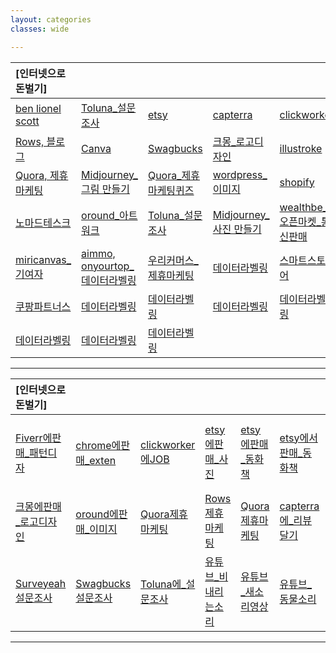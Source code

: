 ```yaml
---
layout: categories
classes: wide

---
```

|[인터넷으로 돈벌기]|     |      |     |      |      |      |      |   
| :--- | :--- | :--- | :--- | :--- | :--- | :--- | :--- |
|[ben lionel scott](https://benlionelscott.com/)|[Toluna_설문조사](https://www.toluna.com/ko_KR/home)|[etsy](https://www.etsy.com/)|[capterra](https://www.capterra.com/)|[clickworker](https://www.clickworker.com/) |[sproutgigs](https://sproutgigs.com/)|[free cash](https://freecash.com/)|[Surveyeah](https://www.surveyeah.com/ko/)|
|[Rows, 블로그](https://rows.com/)|[Canva](https://www.canva.com/ko_kr/)|[Swagbucks](https://www.swagbucks.com/?lang=ko)|[크몽_로고디자인](https://kmong.com/)|[illustroke](https://illustroke.com/)|[Canva](https://www.canva.com/ko_kr/)|[Clipchamp_유튜브](https://clipchamp.com/ko/)|[Canva](https://www.canva.com/ko_kr/)|
|[Quora, 제휴마케팅](https://www.quora.com/) |[Midjourney_그림 만들기](https://www.midjourney.com/home/?callbackUrl=%2Fapp%2F)|[Quora_제휴마케팅퀴즈](https://www.quora.com/)|[wordpress_이미지](https://ko.wordpress.org/)|[shopify](https://www.shopify.com/kr)|[etsy](https://www.etsy.com/)|[티스토리](https://www.youtube.com/watch?v=4B-2K5Nc5Qc)|[크라우드픽](https://www.youtube.com/watch?v=sc03QHSFtf8)|
|[노마드테스크](https://davey.tistory.com)|[oround_아트워크](https://www.oround.com/)|[Toluna_설문조사](https://www.toluna.com/ko_KR/home)|[Midjourney_사진 만들기](https://www.midjourney.com/home/?callbackUrl=%2Fapp%2F)|[​wealthbe_오픈마켓_통신판매](https://wealthbe.com)|[ClickBank](https://www.clickbank.com/)|[Clipchamp_유튜브](https://clipchamp.com/ko/)|[ben lionel scott2](https://benlionelscott.com/) |
|[miricanvas_기여자](https://www.miricanvas.com/page/contributor/)|[aimmo, onyourtop_데이터라벨링](https://onyourtop.tistory.com/316)|[​우리커머스_제휴마케팅](https://www.youtube.com/watch?v=NmhONFMYG1E)|[데이터라벨링](https://academy.crowdworks.kr)|[스마트스토어](​https://help.sell.smartstore.naver.com/index.help)|[크라우드픽](https://www.crowdpic.net/)|[V컬러링](https://marketplace.vcoloring.com/market/home)|[텀블 벅_전자책 판매](​https://tumblbug.com/) |
|[쿠팡파트너스](https://www.youtube.com/watch?v=zV7nfdZIAEM​)|[데이터라벨링](https://www.labelon.kr/)|[데이터라벨링](https://www.metworks.co.kr/home/main/?)|[데이터라벨링](https://labelr.io/)|[데이터라벨링](https://www.mycrowd.ai/main)|[데이터라벨링](https://www.datagoblins.com/)|[데이터라벨링](http://www.cloudo.co.kr/front/main.do)|[데이터라벨링](https://www.aimmo.ai/ko)|
|[데이터라벨링](https://aiworks.co.kr/)|[데이터라벨링](https://academy.crowdworks.kr/)|[데이터라벨링](https://www.aimmo.ai/ko)||||||















---

|[인터넷으로 돈벌기]|     |      |     |      |      |      |      |      |        
| :--- | :--- | :--- | :--- | :--- | :--- | :--- | :--- | :--- |
| [Fiverr에판매_패턴디자](https://drive.google.com/file/d/1ZrHj7IPdSvAdxi69odq9bF94IbMH2mGn/view?usp=share_link)  | [chrome에판매_exten](https://drive.google.com/file/d/1fZwOm3DvElmnOZrryUI0eBtHVNlSb8nZ/view?usp=share_link)  | [clickworker에JOB](https://drive.google.com/file/d/1Y5A9_nrEdBuTAvTXWLsTe8zN9OiFzNtX/view?usp=share_link)  | [etsy에판매_사진](https://drive.google.com/file/d/1n9b4PVKatgXBxhK0GIjL5ikXJZf2URc2/view?usp=share_link)  | [etsy에판매_동화책](https://drive.google.com/file/d/1bu_3yvvZ4NHnmBHIt-hd0CafQd97cB7C/view?usp=share_link)  | [etsy에서판매_동화책](https://drive.google.com/file/d/15g6efkZINPT0S5WgA_DcgkZTUK8AIeIE/view?usp=share_link)  | [etsy에서판매_이미지](https://drive.google.com/file/d/1sTL-BivrmW6q4jfaAb19p48i3JxduZLP/view?usp=share_link)  | [etsy에판매_이미지](https://drive.google.com/file/d/1j64IvDOdDJ-bB7t7Ndv5BA16Vu4Guxnt/view?usp=share_link)  | [shopify에판매_사진](https://drive.google.com/file/d/1yzKdsAqd0-BW1JgocDoESXvv0frtO-Cf/view?usp=share_link)  |
| [크몽에판매_로고디자인](https://drive.google.com/file/d/1Cr-_B8aHH0P1o9wJydp66IWlpqmvciM4/view?usp=share_link)  | [oround에판매_이미지](https://drive.google.com/file/d/1D_d8ZjL8FUnyuq0Z8oLpey7Dn6bGX_-J/view?usp=share_link)  | [Quora제휴마케팅](https://drive.google.com/file/d/1lWthdaVa3dkZRGsRneTLScGjNp229Lra/view?usp=share_link)  | [Rows제휴마케팅](https://drive.google.com/file/d/1-AOB47kbP1ur6tHzKGFbJWXF89Koa_Wo/view?usp=share_link)  | [Quora제휴마케팅](https://drive.google.com/file/d/1xp-wk7e5FmJjrYrdfEy1-wCrABhkldp7/view?usp=share_link)  | [capterra에_리뷰달기](https://drive.google.com/file/d/1QTtgN0wfx3OoYBjk0MT4v9URFLoFx6P6/view?usp=share_link)  | [flitto에_리뷰달기](https://drive.google.com/file/d/1ZxRViZfXbIXzILGqhfGesXUq4vw4zSGl/view?usp=share_link)  | [SproutGigs리뷰달기](https://drive.google.com/file/d/1_XWRfMTtzVb7WKCa1lQpCPv-0Mz99l1F/view?usp=share_link)  | [freecash설문조사](https://drive.google.com/file/d/1OZOCdhHP9pt5KQKkvlY7RAH3PtwhJZjA/view?usp=share_link)  |
| [Surveyeah설문조사](https://drive.google.com/file/d/1e22EyNIAnECTESVIMYTvbhlCr1dvv3vI/view?usp=share_link)  | [Swagbucks설문조사](https://drive.google.com/file/d/1GZPKweQyP6MlOq7a0TM8tf9nJ0Zp9LUn/view?usp=share_link)  | [Toluna에_설문조사](https://drive.google.com/file/d/1wqufFbXn1zJTI32S5owyrjmzN5ZXxW-R/view?usp=share_link)  | [유튜브_비내리는소리](https://drive.google.com/file/d/14UFu_QxIvx-qCClrhnDWcjqqrX_oBL-0/view?usp=share_link) | [유튜브_새소리영상](https://drive.google.com/file/d/1omHPJAdz-mSOykeoCq9ZCOzzlPEPnbib/view?usp=share_link)  | [유튜브_동물소리](https://drive.google.com/file/d/11We9VxnL8ktxxRZrr1RkTffUpnxWeGE3/view?usp=share_link)  | [유튜브_쇼츠썸네일](https://drive.google.com/file/d/1PV-TGQtblX7neIFWY18sI-ZUNtRsYcwP/view?usp=share_link)  | [유튜브_쇼츠썸네일](https://drive.google.com/file/d/1Kjxq06KzWs5ORS71UAfZKNvkWrqduGFZ/view?usp=share_link)  | []()  |

---


